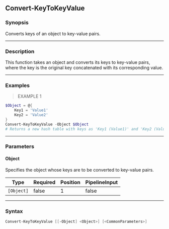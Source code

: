 Convert-KeyToKeyValue
---------------------

### Synopsis
Converts keys of an object to key-value pairs.

---

### Description

This function takes an object and converts its keys to key-value pairs, where the key is the original key concatenated with its corresponding value.

---

### Examples
> EXAMPLE 1

```PowerShell
$Object = @{
    Key1 = 'Value1'
    Key2 = 'Value2'
}
Convert-KeyToKeyValue -Object $Object
# Returns a new hash table with keys as 'Key1 (Value1)' and 'Key2 (Value2)'.
```

---

### Parameters
#### **Object**
Specifies the object whose keys are to be converted to key-value pairs.

|Type      |Required|Position|PipelineInput|
|----------|--------|--------|-------------|
|`[Object]`|false   |1       |false        |

---

### Syntax
```PowerShell
Convert-KeyToKeyValue [[-Object] <Object>] [<CommonParameters>]
```
